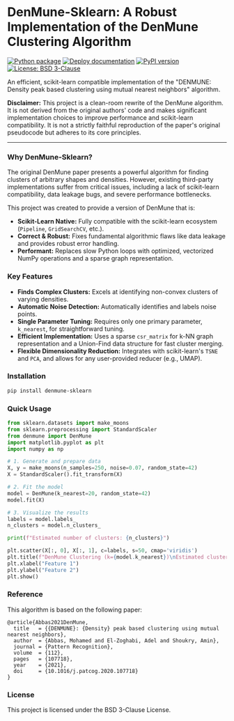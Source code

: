 # DenMune-Sklearn: A Robust Implementation of the DenMune Clustering Algorithm

[![Python package](https://github.com/shivvor2/denmune-skl/actions/workflows/python-app.yml/badge.svg)](https://github.com/shivvor2/denmune-skl/actions/workflows/python-app.yml)
[![Deploy documentation](https://github.com/shivvor2/denmune-skl/actions/workflows/deploy-gh-pages.yml/badge.svg)](https://shivvor2.github.io/denmune-skl/)
[![PyPI version](https://badge.fury.io/py/denmune-skl.svg)](https://badge.fury.io/py/denmune-skl) <!-- Change package name to sklearn-contrib-denmune when accepted (?) -->
[![License: BSD 3-Clause](https://img.shields.io/badge/License-BSD%203--Clause-blue.svg)](https://opensource.org/licenses/BSD-3-Clause)

An efficient, scikit-learn compatible implementation of the "DENMUNE: Density peak based clustering using mutual nearest neighbors" algorithm.

**Disclaimer:** This project is a clean-room rewrite of the DenMune algorithm. It is not derived from the original authors' code and makes significant implementation choices to improve performance and scikit-learn compatibility. It is not a strictly faithful reproduction of the paper's original pseudocode but adheres to its core principles.

---

### Why DenMune-Sklearn?

The original DenMune paper presents a powerful algorithm for finding clusters of arbitrary shapes and densities. However, existing third-party implementations suffer from critical issues, including a lack of scikit-learn compatibility, data leakage bugs, and severe performance bottlenecks.

This project was created to provide a version of DenMune that is:
- **Scikit-Learn Native:** Fully compatible with the scikit-learn ecosystem (`Pipeline`, `GridSearchCV`, etc.).
- **Correct & Robust:** Fixes fundamental algorithmic flaws like data leakage and provides robust error handling.
- **Performant:** Replaces slow Python loops with optimized, vectorized NumPy operations and a sparse graph representation.

### Key Features

- **Finds Complex Clusters:** Excels at identifying non-convex clusters of varying densities.
- **Automatic Noise Detection:** Automatically identifies and labels noise points.
- **Single Parameter Tuning:** Requires only one primary parameter, `k_nearest`, for straightforward tuning.
- **Efficient Implementation:** Uses a sparse `csr_matrix` for k-NN graph representation and a Union-Find data structure for fast cluster merging.
- **Flexible Dimensionality Reduction:** Integrates with scikit-learn's `TSNE` and `PCA`, and allows for any user-provided reducer (e.g., UMAP).

### Installation

```bash
pip install denmune-sklearn
```

### Quick Usage

```python
from sklearn.datasets import make_moons
from sklearn.preprocessing import StandardScaler
from denmune import DenMune
import matplotlib.pyplot as plt
import numpy as np

# 1. Generate and prepare data
X, y = make_moons(n_samples=250, noise=0.07, random_state=42)
X = StandardScaler().fit_transform(X)

# 2. Fit the model
model = DenMune(k_nearest=20, random_state=42)
model.fit(X)

# 3. Visualize the results
labels = model.labels_
n_clusters = model.n_clusters_

print(f"Estimated number of clusters: {n_clusters}")

plt.scatter(X[:, 0], X[:, 1], c=labels, s=50, cmap='viridis')
plt.title(f"DenMune Clustering (k={model.k_nearest})\nEstimated clusters: {n_clusters}")
plt.xlabel("Feature 1")
plt.ylabel("Feature 2")
plt.show()
```

### Reference

This algorithm is based on the following paper:
```
@article{Abbas2021DenMune,
  title   = {{DENMUNE}: {Density} peak based clustering using mutual nearest neighbors},
  author  = {Abbas, Mohamed and El-Zoghabi, Adel and Shoukry, Amin},
  journal = {Pattern Recognition},
  volume  = {112},
  pages   = {107718},
  year    = {2021},
  doi     = {10.1016/j.patcog.2020.107718}
}
```

### License

This project is licensed under the BSD 3-Clause License.
